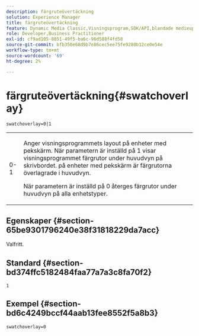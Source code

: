 ```yaml
---
description: färgruteövertäckning
solution: Experience Manager
title: färgruteövertäckning
feature: Dynamic Media Classic,Visningsprogram,SDK/API,blandade medieuppsättningar
role: Developer,Business Practitioner
exl-id: cf9ad105-8851-49f5-ba6c-96d588f4fd58
source-git-commit: bfb350e68d9b7e86cec5ee75fe9280b12ce0e54e
workflow-type: tm+mt
source-wordcount: '69'
ht-degree: 2%

---
```


# färgruteövertäckning{#swatchoverlay}

`swatchoverlay=0|1`

<table id="table_9B98C97485DD4DEB8A6ECBCE8DF6B886"> 
 <tbody> 
  <tr> 
   <td colname="col1"> <p> <span class="codeph"> 0-1  </span> </p> </td> 
   <td colname="col2"> <p>Anger visningsprogrammets layout på enheter med pekskärm. När parametern är inställd på <span class="codeph"> 1 </span> visar visningsprogrammet färgrutor under huvudvyn på skrivbordet. på enheter med pekskärm är färgrutorna överlagrade i huvudvyn. </p> <p>När parametern är inställd på <span class="codeph"> 0 </span> återges färgrutor under huvudvyn på alla enhetstyper. </p> </td> 
  </tr> 
 </tbody> 
</table>

## Egenskaper {#section-65be9301796240e38f31818229da7acc}

Valfritt.

## Standard {#section-bd374ffc5182484faa77a7a3c8fa70f2}

`1`

## Exempel {#section-bd6c4249bccf44aab13fee8552f5a8b3}

`swatchoverlay=0`
